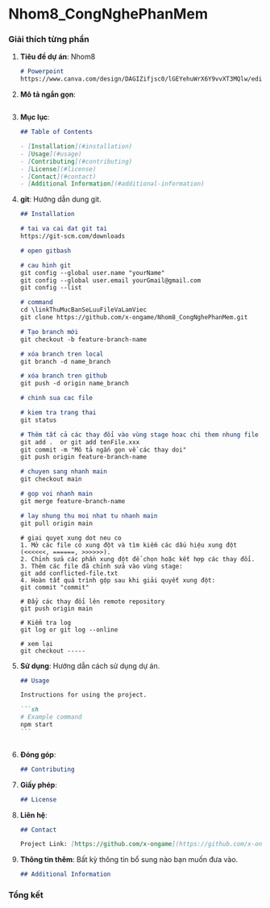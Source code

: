 # Nhom8_CongNghePhanMem

### Giải thích từng phần

1. **Tiêu đề dự án**: Nhom8

   ```markdown
   # Powerpoint
   https://www.canva.com/design/DAGIZifjsc0/lGEYehuWrX6Y9vvXT3MQlw/edit?utm_content=DAGIZifjsc0&utm_campaign=designshare&utm_medium=link2&utm_source=sharebutton
   ```

2. **Mô tả ngắn gọn**:

   ```markdown

   ```

3. **Mục lục**:

   ```markdown
   ## Table of Contents

   - [Installation](#installation)
   - [Usage](#usage)
   - [Contributing](#contributing)
   - [License](#license)
   - [Contact](#contact)
   - [Additional Information](#additional-information)
   ```

4. **git**: Hướng dẫn dung git.

   ````markdown
   ## Installation
   
   # tai va cai dat git tai
   https://git-scm.com/downloads
   
   # open gitbash
   
   # cau hinh git
   git config --global user.name "yourName"
   git config --global user.email yourGmail@gmail.com
   git config --list
   
   # command
   cd \linkThuMucBanSeLuuFileVaLamViec
   git clone https://github.com/x-ongame/Nhom8_CongNghePhanMem.git

   # Tạo branch mới
   git checkout -b feature-branch-name
   
   # xóa branch tren local
   git branch -d name_branch

   # xóa branch tren github
   git push -d origin name_branch

   # chinh sua cac file

   # kiem tra trang thai
   git status
   
   # Thêm tất cả các thay đổi vào vùng stage hoac chi them nhung file da thay doi
   git add .  or git add tenFile.xxx
   git commit -m "Mô tả ngắn gọn về các thay doi"
   git push origin feature-branch-name

   # chuyen sang nhanh main
   git checkout main

   # gop voi nhanh main
   git merge feature-branch-name

   # lay nhung thu moi nhat tu nhanh main
   git pull origin main
   ````

   ```
   # giai quyet xung dot neu co
   1. Mở các file có xung đột và tìm kiếm các dấu hiệu xung đột (<<<<<<, ======, >>>>>>).
   2. Chỉnh sửa các phần xung đột để chọn hoặc kết hợp các thay đổi.
   3. Thêm các file đã chỉnh sửa vào vùng stage:
   git add conflicted-file.txt
   4. Hoàn tất quá trình gộp sau khi giải quyết xung đột:
   git commit "commit"

   # Đẩy các thay đổi lên remote repository
   git push origin main
   
   # Kiểm tra log
   git log or git log --online

   # xem lại
   git checkout -----
   ```

5. **Sử dụng**: Hướng dẫn cách sử dụng dự án.

   ````markdown
   ## Usage

   Instructions for using the project.

   ```sh
   # Example command
   npm start
   ```
   ````

   ```

   ```

6. **Đóng góp**:

   ```markdown
   ## Contributing

   ```

7. **Giấy phép**:

   ```markdown
   ## License
   ```

8. **Liên hệ**:

   ```markdown
   ## Contact

   Project Link: [https://github.com/x-ongame](https://github.com/x-ongame)
   ```

9. **Thông tin thêm**: Bất kỳ thông tin bổ sung nào bạn muốn đưa vào.

   ```markdown
   ## Additional Information
   ```

### Tổng kết
